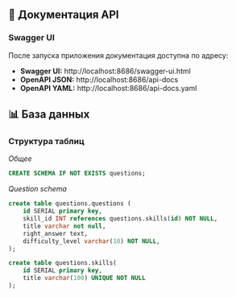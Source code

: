 ## 📖 Документация API

### Swagger UI

После запуска приложения документация доступна по адресу:
- **Swagger UI:** http://localhost:8686/swagger-ui.html
- **OpenAPI JSON:** http://localhost:8686/api-docs
- **OpenAPI YAML:** http://localhost:8686/api-docs.yaml


## 📊 База данных

### Структура таблиц
*Общее*
```sql
CREATE SCHEMA IF NOT EXISTS questions;
```

*Question schema*
```sql
create table questions.questions (
	id SERIAL primary key,
	skill_id INT references questions.skills(id) NOT NULL,
	title varchar not null,
	right_answer text,
	difficulty_level varchar(10) NOT NULL,
);

create table questions.skills(
	id SERIAL primary key,
	title varchar(100) UNIQUE NOT NULL
);
```